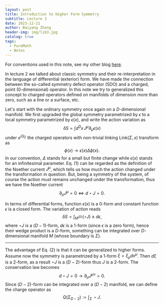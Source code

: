 ```yaml
---
layout: post
title: Introduction to Higher Form Symmetry
subtitle: Lecture 3
date: 2023-12-21
author: Baiyang Zhang
header-img: img/lib3.jpg
catalog: true
tags:
  - PureMath
  - Notes
---
```


For conventions used in this note, see my other blog [here](https://www.mathlimbo.net/blog/2022/Conventions-and-Formula/). 

In lecture 2 we talked about classic symmetry and their re-interpretation in the language of differential (exterior) form. We have made the connection between the so-called symmetry defect operator (SDO) and a charged, point (0-dimensional) operator. In this note we try to generalized this concept to charged operators defined on manifolds of dimension more than zero, such as a line or a surface, etc. 

Let's start with the ordinary symmetry once again on a $D$-dimensional manifold. We first upgraded the global symmetry parametrized by $\epsilon$ to a local symmetry parametrized by $\epsilon(x)$, and write the action variation as 
$$
\delta S = \int d^{D}x \, J^{\mu}\partial_ {\mu}\epsilon(x)
\tag{1}
$$
under $e^{ iQ_ {\Sigma} }$ the charged operators with non-trivial linking $\text{Link}(\Sigma,x)$ transform as 
$$
\phi(x) \to \epsilon(x) \Delta \phi(x).
$$
In our convention, $\Delta$ stands for a small but finite change while $\epsilon(x)$ stands for an infinitesimal parameter. Eq. (1) can be regarded as the definition of the Noether current $J^{\mu}$, which tells us how much the action changed under the transformation in question. But, being a symmetry of the system, of course the action must remains unchanged under the transformation, thus we have the Noether current 
$$
\partial_ {\mu}J^{\mu} = 0 \Longleftrightarrow d\star J=0.
$$

In terms of differential forms, function $\epsilon(x)$ is a $0$-form and constant function $\epsilon$ is a closed form. The variation of action reads
$$
\delta S = \int_ {M^{(D)}} (\star J)\wedge d\epsilon,
\tag{2}
$$
where $\star J$ is a $(D-1)$-form, $d \epsilon$ is a $1$-form (since $\epsilon$ is a zero form), hence their wedge product is a $D$-form, something can be integrated over $D$-dimensional manifold $M$ (whose boundary is $\Sigma$). 

- - -

The advantage of Eq. (2) is that it can be generalized to higher forms. Assume now the symmetry is parametrized by a $1$-form $\xi = \xi_ {\mu}dx^{\mu}$. Then $d \xi$ is a 2-form, as a result $\star J$ is a $(D-2)$-form thus $J$ is a $2$-form. The conservation law becomes
$$
d \star J = 0 \to \partial_ {\mu} J^{\mu \nu}=0.
$$
Since $(D-2)$-form can be integrated over a $(D-2)$ manifold, we can define the charge operator as 
$$
Q(\Sigma_ {D-2}):= \int_ {\Sigma} \,  \star J.
$$

